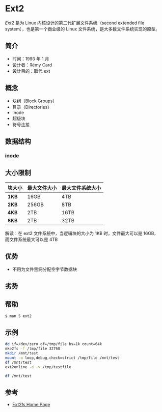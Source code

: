 # Ext2

_Ext2_ 是为 Linux 内核设计的第二代扩展文件系统（second extended file system），也是第一个商业级的 Linux 文件系统，是大多数文件系统实现的原型。

## 简介

* 时间：1993 年 1 月
* 设计者：Rémy Card
* 设计目的：取代 ext

## 概念

* 块组（Block Groups）
* 目录（Directories）
* Inode
* 超级块
* 符号连接

## 数据结构

### inode



## 大小限制

| 块大小  | 最大文件大小 | 最大文件系统大小 |
| ------- | ------------ | ---------------- |
| **1KB** | 16GB         | 4TB              |
| **2KB** | 256GB        | 8TB              |
| **4KB** | 2TB          | 16TB             |
| **8KB** | 2TB          | 32TB             |

解读：在 ext2 文件系统中，当逻辑块的大小为 1KB 时，文件最大可以是 16GB，而文件系统最大可以是 4TB

## 优势

* 不用为文件黑洞分配空字节数据块

## 劣势

## 帮助

```sh
$ man 5 ext2
```

## 示例

```sh
dd if=/dev/zero of=/tmp/file bs=1k count=64k
mke2fs -f /tmp/file 32768
mkdir /mnt/test
mount -o loop,debug,check=strict /tmp/file /mnt/test
df /mnt/test
ext2online -d -v /tmp/testfile

df /mnt/test
```

## 参考

* [Ext2fs Home Page](http://e2fsprogs.sourceforge.net/ext2.html)
